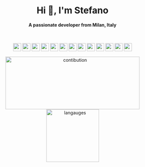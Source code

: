 


<h1 align="center">Hi 👋, I'm Stefano</h1>
<h4 align="center">A passionate developer from Milan, Italy  </h3><br />
<!-- <p align="left"> <img src="https://komarev.com/ghpvc/?username=stefex" alt="stefex" /> </p> 
- 🔭 I’m currently working on
- 🌱 I’m currently learning **React**
--->

 

<p align="center">
  <img src="https://img.shields.io/badge/HTML-E34F26?&style=for-the-badge&logo=html5&logoColor=white" height="25"/>
  <img src="https://img.shields.io/badge/CSS-1572B6.svg?&style=for-the-badge&logo=css3&logoColor=white" height="25"/>
  <img src="https://img.shields.io/badge/bootstrap-7952B3.svg?&style=for-the-badge&logo=bootstrap&logoColor=white" height="25"/>
  <img src="https://img.shields.io/badge/sass-CC6699.svg?&style=for-the-badge&logo=sass&logoColor=white" height="25"/>
  <img src="https://img.shields.io/badge/javascript-F7DF1E?&style=for-the-badge&logo=javascript&logoColor=black" height="25"/>
  <img src="https://img.shields.io/badge/NPM-CB3837?&style=for-the-badge&logo=npm&logoColor=white" height="25"/>
  <img src="https://img.shields.io/badge/Nodejs-339933?&style=for-the-badge&logo=node.js&logoColor=white" height="25"/>
  <img src="https://img.shields.io/badge/Font%20Awesome-339AF0?&style=for-the-badge&logo=font-awesome&logoColor=white" height="25"/>
  <img src="https://img.shields.io/badge/VS%20Code-007ACC?&style=for-the-badge&logo=visual-studio-code&logoColor=white" height="25"/>
  <img src="https://img.shields.io/badge/Google%20Chrome-4285F4?&style=for-the-badge&logo=google-chrome&logoColor=white" height="25"/>
  <img src="https://img.shields.io/badge/macOS-000000?&style=for-the-badge&logo=macos&logoColor=white" height="25"/>
  <img src="https://img.shields.io/badge/Github-181717?&style=for-the-badge&logo=github&logoColor=white" height="25"/>
  <img src="https://img.shields.io/badge/Git-F05032?&style=for-the-badge&logo=git&logoColor=white" height="25"/>
</p>

 


 <p align="center"> 
    <img src="https://github-readme-stats.vercel.app/api?username=stefex&count_private=true&show_icons=true&theme=react&hide_border=true&include_all_commits=true&custom_title=Github Stats" alt="contibution" width="420" height="165"/> 
    <img src="https://github-readme-stats.vercel.app/api/top-langs/?username=stefex&layout=default&theme=react&hide_border=true" alt="langauges" height="165"/>
 </p>


